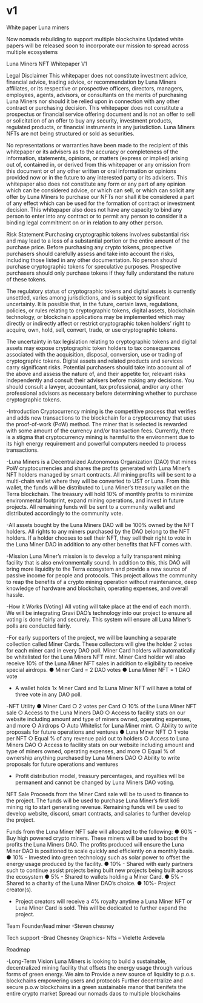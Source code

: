 # v1
White paper Luna miners 

Now nomads rebuilding to support multiple blockchains 
Updated white papers will be released soon to incorporate our mission to spread across multiple ecosystems 



Luna Miners NFT
Whitepaper V1

Legal Disclaimer
This whitepaper does not constitute investment advice, financial advice, trading advice, or recommendation by Luna Miners affiliates, or its respective or prospective officers, directors, managers, employees, agents, advisors, or consultants on the merits of purchasing Luna Miners nor should it be relied upon in connection with any other contract or purchasing decision. This whitepaper does not constitute a prospectus or financial service offering document and is not an offer to sell or solicitation of an offer to buy any security, investment products, regulated products, or financial instruments in any jurisdiction. Luna Miners NFTs are not being structured or sold as securities.

No representations or warranties have been made to the recipient of this whitepaper or its advisers as to the accuracy or completeness of the information, statements, opinions, or matters (express or implied) arising out of, contained in, or derived from this whitepaper or any omission from this document or of any other written or oral information or opinions provided now or in the future to any interested party or its advisers. This whitepaper also does not constitute any form or any part of any opinion which can be considered advice, or which can sell, or which can solicit any offer by Luna Miners to purchase our NFTs nor shall it be considered a part of any effect which can be used for the formation of contract or investment decision. This whitepaper also does not have any capacity to bind any person to enter into any contract or to permit any person to consider it a binding legal commitment on or in relation to any other person.



Risk Statement
Purchasing cryptographic tokens involves substantial risk and may lead to a loss of a substantial portion or the entire amount of the purchase price. Before purchasing any crypto tokens, prospective purchasers should carefully assess and take into account the risks, including those listed in any other documentation. No person should purchase cryptographic tokens for speculative purposes. Prospective purchasers should only purchase tokens if they fully understand the nature of these tokens. 

The regulatory status of cryptographic tokens and digital assets is currently unsettled, varies among jurisdictions, and is subject to significant uncertainty. It is possible that, in the future, certain laws, regulations, policies, or rules relating to cryptographic tokens, digital assets, blockchain technology, or blockchain applications may be implemented which may directly or indirectly affect or restrict cryptographic token holders’ right to acquire, own, hold, sell, convert, trade, or use cryptographic tokens. 

The uncertainty in tax legislation relating to cryptographic tokens and digital assets may expose cryptographic token holders to tax consequences associated with the acquisition, disposal, conversion, use or trading of cryptographic tokens. Digital assets and related products and services carry significant risks. Potential purchasers should take into account all of the above and assess the nature of, and their appetite for, relevant risks independently and consult their advisers before making any decisions. You should consult a lawyer, accountant, tax professional, and/or any other professional advisors as necessary before determining whether to purchase cryptographic tokens.






-Introduction
Cryptocurrency mining is the competitive process that verifies and adds new transactions to the blockchain for a cryptocurrency that uses the proof-of-work (PoW) method. The miner that is selected is rewarded with some amount of the currency and/or transaction fees. Currently, there is a stigma that cryptocurrency mining is harmful to the environment due to its high energy requirement and powerful computers needed to process transactions.


-Luna Miners is a Decentralized Autonomous Organization (DAO) that mines PoW cryptocurrencies and shares the profits generated with Luna Miner’s NFT holders managed by smart contracts. All mining profits will be sent to a multi-chain wallet where they will be converted to UST or Luna. From this wallet, the funds will be distributed to Luna Miner’s treasury wallet on the Terra blockchain. The treasury will hold 10% of monthly profits to minimize environmental footprint, expand mining operations, and invest in future projects. All remaining funds will be sent to a community wallet and distributed accordingly to the community vote.


-All assets bought by the Luna Miners DAO will be 100% owned by the NFT holders. All rights to any miners purchased by the DAO belong to the NFT holders. If a holder chooses to sell their NFT, they sell their right to vote in the Luna Miner DAO in addition to any other benefits that NFT comes with.


-Mission
Luna Miner’s mission is to develop a fully transparent mining facility that is also environmentally sound. In addition to this, this DAO will bring more liquidity to the Terra ecosystem and provide a new source of passive income for people and protocols. This project allows the community to reap the benefits of a crypto mining operation without maintenance, deep knowledge of hardware and blockchain, operating expenses, and overall hassle. 


-How it Works (Voting)
All voting will take place at the end of each month. We will be integrating Gravi DAO’s technology into our project to ensure all voting is done fairly and securely. This system will ensure all Luna Miner’s polls are conducted fairly.


-For early supporters of the project, we will be launching a separate collection called Miner Cards. These collectors will give the holder 2 votes for each miner card in every DAO poll. Miner Card holders will automatically be whitelisted for the Luna Miners NFT mint. Miner Card holder will also receive 10% of the Luna Miner NFT sales in addition to eligibility to receive special airdrops. 
●	Miner Card = 2 DAO votes
●	Luna Miner NFT = 1 DAO vote

* A wallet holds 1x Miner Card and 1x Luna Miner NFT will have a total of three vote in any DAO poll.



-NFT Utility
●	Miner Card
○	2 votes per Card
○	10% of the Luna Miner NFT sale
○	Access to the Luna Miners DAO
○	Access to facility stats on our website including amount and type of miners owned, operating expenses, and more
○	Airdrops
○	Auto Whitelist for Luna Miner mint.
○	Ability to write proposals for future operations and ventures
●	Luna Miner NFT
○	1 vote per NFT
○	Equal % of any revenue paid out to holders
○	Access to Luna Miners DAO
○	Access to facility stats on our website including amount and type of miners owned, operating expenses, and more
○	Equal % of ownership anything purchased by Luna Miners DAO
○	Ability to write proposals for future operations and ventures

* Profit distribution model, treasury percentages, and royalties will be permanent and cannot be changed by Luna Miners DAO voting.

NFT Sale
Proceeds from the Miner Card sale will be to used to finance to the project. The funds will be used to purchase Luna Miner’s first kd6 mining rig to start generating revenue. Remaining funds will be used to develop website, discord, smart contracts, and salaries to further develop the project.

Funds from the Luna Miner NFT sale will allocated to the following:
●	60% - Buy high powered crypto miners. These miners will be used to boost the profits the Luna Miners DAO. The profits produced will ensure the Luna Miner DAO is positioned to scale quickly and efficiently on a monthly basis.
●	10% - Invested into green technology such as solar power to offset the energy usage produced by the facility.
●	10% - Shared with early partners such  to continue assist projects being built new projects being built across the ecosystem 
●	5% - Shared to wallets holding a Miner Card.
●	5% - Shared to a charity of the Luna Miner DAO’s choice.
●	10%- Project creator(s).

* Project creators will receive a 4% royalty anytime a Luna Miner NFT or Luna Miner Card is sold. This will be dedicated to further expand the project.

Team 
 Founder/lead miner
-Steven chesney 

Tech support -Brad Chesney
Graphics- 
Nfts – Vielette Ardevela 

Roadmap





-Long-Term Vision
Luna Miners is looking to build a sustainable, decentralized mining facility that offsets the energy usage through various forms of green energy. We aim to 
Provide a new source of liquidity to p.o.s. blockchains empowering users and protocols 
Further decentralize and secure p.o.w blockchains in a green sustainable manor that benifets the entire crypto market
Spread our nomads daos to multiple blockchains 


